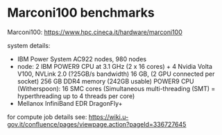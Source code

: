 # Marconi100 benchmarks

Marconi100:
https://www.hpc.cineca.it/hardware/marconi100

system details:
- IBM Power System AC922 nodes, 980 nodes
- node: 2 IBM POWER9 CPU at 3.1 GHz (2 x 16 cores) 
        + 4 Nvidia Volta V100, NVLink 2.0 (?25GB/s bandwidth) 16 GB, (2 GPU connected per socket)
        256 GB DDR4 memory (242GB usable)
        POWER9 CPU (Witherspoon): 16 SMC cores (Simultaneous multi-threading (SMT) = hyperthreading up to 4 threads per core)
- Mellanox InfiniBand EDR DragonFly+


for compute job details see:
https://wiki.u-gov.it/confluence/pages/viewpage.action?pageId=336727645


